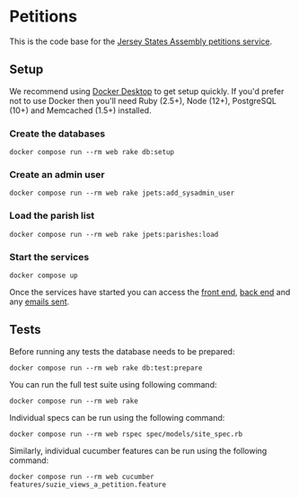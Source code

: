 # Petitions

This is the code base for the [Jersey States Assembly petitions service][1].

## Setup

We recommend using [Docker Desktop][2] to get setup quickly. If you'd prefer not to use Docker then you'll need Ruby (2.5+), Node (12+), PostgreSQL (10+) and Memcached (1.5+) installed.

### Create the databases

```
docker compose run --rm web rake db:setup
```

### Create an admin user

```
docker compose run --rm web rake jpets:add_sysadmin_user
```

### Load the parish list

```
docker compose run --rm web rake jpets:parishes:load
```

### Start the services

```
docker compose up
```

Once the services have started you can access the [front end][3], [back end][4] and any [emails sent][5].

## Tests

Before running any tests the database needs to be prepared:

```
docker compose run --rm web rake db:test:prepare
```

You can run the full test suite using following command:

```
docker compose run --rm web rake
```

Individual specs can be run using the following command:

```
docker compose run --rm web rspec spec/models/site_spec.rb
```

Similarly, individual cucumber features can be run using the following command:

```
docker compose run --rm web cucumber features/suzie_views_a_petition.feature
```

[1]: https://petitions.gov.je
[2]: https://www.docker.com/products/docker-desktop
[3]: http://localhost:3000/
[4]: http://localhost:3000/admin
[5]: http://localhost:1080/
